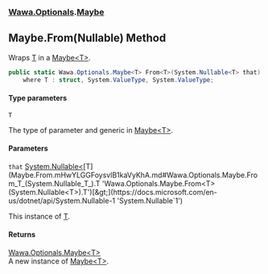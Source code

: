### [Wawa.Optionals](Wawa.Optionals.md 'Wawa.Optionals').[Maybe](Maybe.md 'Wawa.Optionals.Maybe')

## Maybe.From<T>(Nullable<T>) Method

Wraps [T](Maybe.From.mHwYLGGFoysvlB1kaVyKhA.md#Wawa.Optionals.Maybe.From_T_(System.Nullable_T_).T 'Wawa.Optionals.Maybe.From<T>(System.Nullable<T>).T') in a [Maybe&lt;T&gt;](Maybe_T_.md 'Wawa.Optionals.Maybe<T>').

```csharp
public static Wawa.Optionals.Maybe<T> From<T>(System.Nullable<T> that)
    where T : struct, System.ValueType, System.ValueType;
```
#### Type parameters

<a name='Wawa.Optionals.Maybe.From_T_(System.Nullable_T_).T'></a>

`T`

The type of parameter and generic in [Maybe&lt;T&gt;](Maybe_T_.md 'Wawa.Optionals.Maybe<T>').
#### Parameters

<a name='Wawa.Optionals.Maybe.From_T_(System.Nullable_T_).that'></a>

`that` [System.Nullable&lt;](https://docs.microsoft.com/en-us/dotnet/api/System.Nullable-1 'System.Nullable`1')[T](Maybe.From.mHwYLGGFoysvlB1kaVyKhA.md#Wawa.Optionals.Maybe.From_T_(System.Nullable_T_).T 'Wawa.Optionals.Maybe.From<T>(System.Nullable<T>).T')[&gt;](https://docs.microsoft.com/en-us/dotnet/api/System.Nullable-1 'System.Nullable`1')

This instance of [T](Maybe.From.mHwYLGGFoysvlB1kaVyKhA.md#Wawa.Optionals.Maybe.From_T_(System.Nullable_T_).T 'Wawa.Optionals.Maybe.From<T>(System.Nullable<T>).T').

#### Returns
[Wawa.Optionals.Maybe&lt;](Maybe_T_.md 'Wawa.Optionals.Maybe<T>')[T](Maybe.From.mHwYLGGFoysvlB1kaVyKhA.md#Wawa.Optionals.Maybe.From_T_(System.Nullable_T_).T 'Wawa.Optionals.Maybe.From<T>(System.Nullable<T>).T')[&gt;](Maybe_T_.md 'Wawa.Optionals.Maybe<T>')  
A new instance of [Maybe&lt;T&gt;](Maybe_T_.md 'Wawa.Optionals.Maybe<T>').